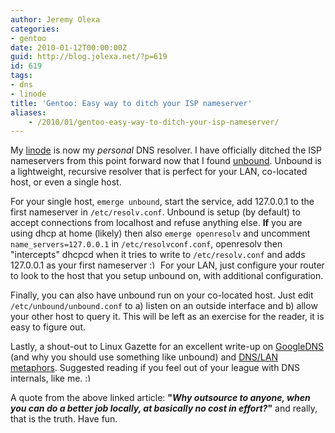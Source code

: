 ```yaml
---
author: Jeremy Olexa
categories:
- gentoo
date: 2010-01-12T00:00:00Z
guid: http://blog.jolexa.net/?p=619
id: 619
tags:
- dns
- linode
title: 'Gentoo: Easy way to ditch your ISP nameserver'
aliases:
    - /2010/01/gentoo-easy-way-to-ditch-your-isp-nameserver/
---
```


My [linode][1] is now my *personal* DNS resolver. I have officially ditched the ISP nameservers from this point forward now that I found [unbound][2]. Unbound is a lightweight, recursive resolver that is perfect for your LAN, co-located host, or even a single host.

For your single host, `emerge unbound`, start the service, add 127.0.0.1 to the first nameserver in `/etc/resolv.conf`. Unbound is setup (by default) to accept connections from localhost and refuse anything else. **If** you are using dhcp at home (likely) then also `emerge openresolv` and uncomment `name_servers=127.0.0.1` in `/etc/resolvconf.conf`, openresolv then "intercepts" dhcpcd when it tries to write to `/etc/resolv.conf` and adds 127.0.0.1 as your first nameserver <img src="http://blog.jolexa.net/wp-includes/images/smilies/simple-smile.png" alt=":)" class="wp-smiley" style="height: 1em; max-height: 1em;" /> For your LAN, just configure your router to look to the host that you setup unbound on, with additional configuration.

Finally, you can also have unbound run on your co-located host. Just edit `/etc/unbound/unbound.conf` to a) listen on an outside interface and b) allow your other host to query it. This will be left as an exercise for the reader, it is easy to figure out.

Lastly, a shout-out to Linux Gazette for an excellent write-up on [GoogleDNS][3] (and why you should use something like unbound) and [DNS/LAN metaphors][4]. Suggested reading if you feel out of your league with DNS internals, like me. <img src="http://blog.jolexa.net/wp-includes/images/smilies/simple-smile.png" alt=":)" class="wp-smiley" style="height: 1em; max-height: 1em;" />

A quote from the above linked article: **"*Why outsource to anyone, when you can do a better job locally, at basically no cost in effort?*"** and really, that is the truth. Have fun.

 [1]: http://blog.jolexa.net/tag/linode/
 [2]: http://unbound.net/
 [3]: http://linuxgazette.net/170/googledns.html
 [4]: http://linuxgazette.net/170/lan.html